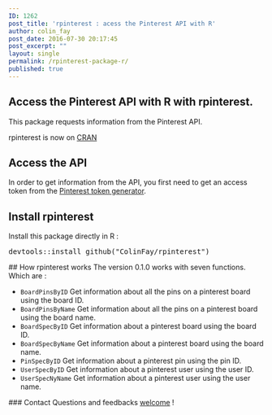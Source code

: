 ```yaml
---
ID: 1262
post_title: 'rpinterest : acess the Pinterest API with R'
author: colin_fay
post_date: 2016-07-30 20:17:45
post_excerpt: ""
layout: single
permalink: /rpinterest-package-r/
published: true
---
```

## Access the Pinterest API with R with rpinterest. <!--more-->
This package requests information from the Pinterest API.

rpinterest is now on <a href="https://cran.r-project.org/web/packages/rpinterest/index.html">CRAN</a>
## Access the API
In order to get information from the API, you first need to get an access token from the <a href="https://developers.pinterest.com/tools/access_token/">Pinterest token generator</a>.
## Install rpinterest
Install this package directly in R :
<div class="highlight highlight-source-r">
<pre><span class="pl-e">devtools<span class="pl-k">::install_github(<span class="pl-s"><span class="pl-pds">"ColinFay/rpinterest<span class="pl-pds">")</pre>
</div>
## How rpinterest works
The version 0.1.0 works with seven functions. Which are :
<ul>
 	<li><code>BoardPinsByID</code> Get information about all the pins on a pinterest board using the board ID.</li>
 	<li><code>BoardPinsByName</code> Get information about all the pins on a pinterest board using the board name.</li>
 	<li><code>BoardSpecByID</code> Get information about a pinterest board using the board ID.</li>
 	<li><code>BoardSpecByName</code> Get information about a pinterest board using the board name.</li>
 	<li><code>PinSpecByID</code> Get information about a pinterest pin using the pin ID.</li>
 	<li><code>UserSpecByID</code> Get information about a pinterest user using the user ID.</li>
 	<li><code>UserSpecNyName</code> Get information about a pinterest user using the user name.</li>
</ul>
### Contact
Questions and feedbacks <a href="mailto:contact@colinfay.me">welcome</a> !
